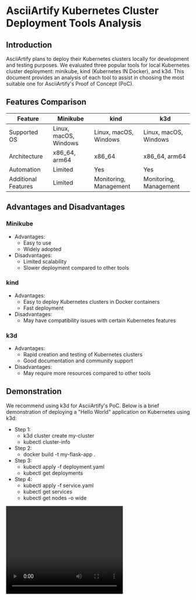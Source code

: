 # AsciiArtify Kubernetes Cluster Deployment Tools Analysis

## Introduction
AsciiArtify plans to deploy their Kubernetes clusters locally for development and testing purposes. We evaluated three popular tools for local Kubernetes cluster deployment: minikube, kind (Kubernetes IN Docker), and k3d. This document provides an analysis of each tool to assist in choosing the most suitable one for AsciiArtify's Proof of Concept (PoC).

## Features Comparison
| Feature            | Minikube                         | kind                             | k3d                              |
|--------------------|----------------------------------|----------------------------------|----------------------------------|
| Supported OS       | Linux, macOS, Windows            | Linux, macOS, Windows            | Linux, macOS, Windows            |
| Architecture       | x86_64, arm64                    | x86_64                           | x86_64, arm64                    |
| Automation         | Limited                          | Yes                              | Yes                              |
| Additional Features| Limited                          | Monitoring, Management           | Monitoring, Management           |

## Advantages and Disadvantages
### Minikube
- Advantages:
  - Easy to use
  - Widely adopted
- Disadvantages:
  - Limited scalability
  - Slower deployment compared to other tools

### kind
- Advantages:
  - Easy to deploy Kubernetes clusters in Docker containers
  - Fast deployment
- Disadvantages:
  - May have compatibility issues with certain Kubernetes features

### k3d
- Advantages:
  - Rapid creation and testing of Kubernetes clusters
  - Good documentation and community support
- Disadvantages:
  - May require more resources compared to other tools

## Demonstration
We recommend using k3d for AsciiArtify's PoC. Below is a brief demonstration of deploying a "Hello World" application on Kubernetes using k3d:
- Step 1:
  - k3d cluster create my-cluster
  - kubectl cluster-info
- Step 2:
  - docker build -t my-flask-app .
- Step 3:
  - kubectl apply -f deployment.yaml
  - kubectl get deployments
- Step 4:
  - kubectl apply -f service.yaml
  - kubectl get services
  - kubectl get nodes -o wide
<video width="320" height="240" controls>
  <source src="https://www.loom.com/share/4a3f4432bba24c8887afcf272b6e465a" type="video/mp4">
  Ваш браузер не підтримує відео тег.
</video>